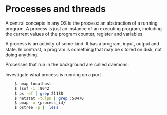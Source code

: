 # Processes and threads

A central concepts in any OS is the process: an abstraction of a running program. A process is just an instance of an executing program, including the current values of the program counter, register and variables. 

A process is an activity of some kind. It has a program, input, output and state. In contrast, a program is something  that may be s tored on disk, not doing anything. 

Processes that run in the background are called daemons. 

Investigate what process is running on a port

```bash
    $ nmap localhost
    $ lsof -i :8042
    $ ps -ef | grep 21188
    $ netstat -tulpn | grep :50470
    $ pmap -x {process_id}
    $ pstree -p |  less
```